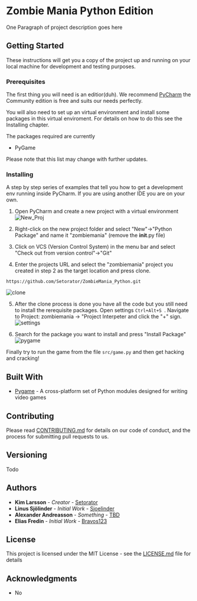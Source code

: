 # Zombie Mania Python Edition

One Paragraph of project description goes here

## Getting Started

These instructions will get you a copy of the project up and running on your local machine for development and testing purposes.

### Prerequisites

The first thing you will need is an editior(duh). We recommend [PyCharm](https://www.jetbrains.com/pycharm/?fromMenu) the Community edition is free and suits our needs perfectly.

You will also need to set up an virtual environment and install some packages in this virtual enviroment. For details on how to do this see the Installing chapter. 

The packages required are currently
* PyGame

Please note that this list may change with further updates.


### Installing

A step by step series of examples that tell you how to get a development env running inside PyCharm. If you are using another IDE you are on your own.

1. Open PyCharm and create a new project with a virtual environment
![New_Proj](https://user-images.githubusercontent.com/18465126/66916419-750bc680-f01b-11e9-8b67-d695f13b38b6.PNG)

2. Right-click on the new project folder and select "New"->"Python Package" and name it "zombiemania" (remove the __init__.py file)

3. Click on VCS (Version Control System) in the menu bar and select "Check out from version control"->"Git"

4. Enter the projects URL and select the "zombiemania" project you created in step 2 as the target location and press clone.

```
https://github.com/Setorator/ZombieMania_Python.git
```

![clone](https://user-images.githubusercontent.com/18465126/66916426-763cf380-f01b-11e9-8e52-08d37dc7095d.png)


5. After the clone process is done you have all the code but you still need to install the rerequisite packages. Open settings ```Ctrl+Alt+S ```. Navigate to Project: zombiemania -> "Project Interpeter and click the "+" sign.
![settings](https://user-images.githubusercontent.com/18465126/66916423-75a45d00-f01b-11e9-88ba-224c21de8166.png)

6. Search for the package you want to install and press "Install Package"
![pygame](https://user-images.githubusercontent.com/18465126/66916421-75a45d00-f01b-11e9-98c7-255f369b887c.png)

Finally try to run the game from the file ``` src/game.py ``` and then get hacking and cracking!

## Built With

* [Pygame](https://www.pygame.org) - A cross-platform set of Python modules designed for writing video games

## Contributing

Please read [CONTRIBUTING.md](TODO) for details on our code of conduct, and the process for submitting pull requests to us.

## Versioning

Todo

## Authors

* **Kim Larsson** - *Creator* - [Setorator](https://github.com/Setorator)
* **Linus Sjölinder** - *Initial Work* - [Sjoelinder](https://github.com/sjoelinder)
* **Alexander Andreasson** - *Something* - [TBD]()
* **Elias Fredin** - *Initial Work* - [Bravos123](https://github.com/Bravos123)

## License

This project is licensed under the MIT License - see the [LICENSE.md](LICENSE.md) file for details

## Acknowledgments

* No
